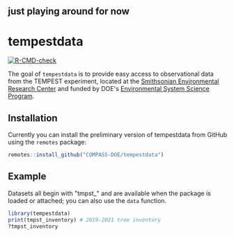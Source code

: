 
## just playing around for now

# tempestdata

<!-- badges: start -->
[![R-CMD-check](https://github.com/COMPASS-DOE/tempestdata/workflows/R-CMD-check/badge.svg)](https://github.com/COMPASS-DOE/tempestdata/actions)
<!-- badges: end -->

The goal of `tempestdata` is to provide easy access to observational data from
the TEMPEST experiment, located at the 
[Smithsonian Environmental Research Center](https://serc.si.edu)
and funded by DOE's [Environmental System Science Program](https://ess.science.energy.gov).

## Installation

Currently you can install the preliminary version of tempestdata from GitHub
using the `remotes` package:

``` r
remotes::install_github("COMPASS-DOE/tempestdata")
```

## Example

Datasets all begin with "tmpst_" and are available when the package is loaded
or attached; you can also use the `data` function.

``` r
library(tempestdata)
print(tmpst_inventory) # 2019-2021 tree inventory
?tmpst_inventory
```
